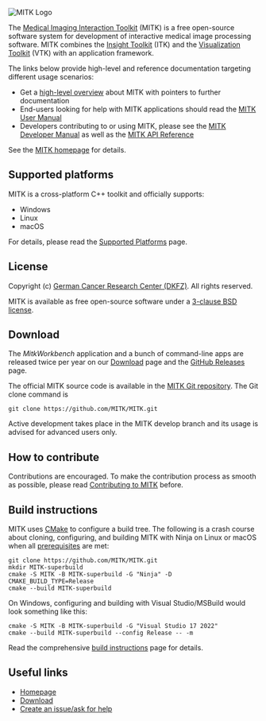 ![MITK Logo][logo]

The [Medical Imaging Interaction Toolkit][mitk] (MITK) is a free open-source software
system for development of interactive medical image processing software. MITK
combines the [Insight Toolkit][itk] (ITK) and the [Visualization Toolkit][vtk] (VTK) with an application framework.

The links below provide high-level and reference documentation targeting different
usage scenarios:

 - Get a [high-level overview][mitk-overview] about MITK with pointers to further
   documentation
 - End-users looking for help with MITK applications should read the
   [MITK User Manual][mitk-usermanual]
 - Developers contributing to or using MITK, please see the [MITK Developer Manual][mitk-devmanual]
   as well as the [MITK API Reference][mitk-apiref]

See the [MITK homepage][mitk] for details.

Supported platforms
-------------------

MITK is a cross-platform C++ toolkit and officially supports:

 - Windows
 - Linux
 - macOS

For details, please read the [Supported Platforms][platforms] page.

License
-------

Copyright (c) [German Cancer Research Center (DKFZ)][dkfz]. All rights reserved.

MITK is available as free open-source software under a [3-clause BSD license][license].

Download
--------

The *MitkWorkbench* application and a bunch of command-line apps are released twice per year on our [Download][download] page and the [GitHub Releases][releases] page.

The official MITK source code is available in the [MITK Git repository][git_repo]. The Git clone command is

    git clone https://github.com/MITK/MITK.git

Active development takes place in the MITK develop branch and its usage is advised for advanced users only.

How to contribute
-----------------

Contributions are encouraged. To make the contribution process as smooth as possible, please read [Contributing to MITK][contribute] before.

Build instructions
------------------

MITK uses [CMake][cmake] to configure a build tree. The following is a crash course about cloning, configuring, and building MITK with Ninja on Linux or macOS when all [prerequisites][prerequisites] are met:

    git clone https://github.com/MITK/MITK.git
    mkdir MITK-superbuild
    cmake -S MITK -B MITK-superbuild -G "Ninja" -D CMAKE_BUILD_TYPE=Release
    cmake --build MITK-superbuild

On Windows, configuring and building with Visual Studio/MSBuild would look something like this:

    cmake -S MITK -B MITK-superbuild -G "Visual Studio 17 2022"
    cmake --build MITK-superbuild --config Release -- -m

Read the comprehensive [build instructions][build] page for details.

Useful links
------------

 - [Homepage][mitk]
 - [Download][download]
 - [Create an issue/ask for help][issues]

[logo]: https://github.com/MITK/MITK/raw/master/mitk.png
[mitk]: https://www.mitk.org
[itk]: https://itk.org
[vtk]: https://vtk.org
[mitk-overview]: https://docs.mitk.org/2024.12/
[mitk-usermanual]: https://docs.mitk.org/2024.12/UserManualPortal.html
[mitk-devmanual]: https://docs.mitk.org/2024.12/DeveloperManualPortal.html
[mitk-apiref]: https://docs.mitk.org/2024.12/usergroup0.html
[platforms]: https://docs.mitk.org/2024.12/SupportedPlatformsPage.html
[prerequisites]: https://docs.mitk.org/2024.12/BuildInstructionsPage.html#BuildInstructions_Prerequisites
[build]: https://docs.mitk.org/2024.12/BuildInstructionsPage.html
[dkfz]: https://www.dkfz.de
[license]: https://github.com/MITK/MITK/blob/master/LICENSE
[download]: https://www.mitk.org/Download
[releases]: https://github.com/MITK/MITK/releases
[git_repo]: https://github.com/MITK/MITK
[contribute]: https://github.com/MITK/MITK/blob/master/CONTRIBUTING.md
[cmake]: https://www.cmake.org
[issues]: https://github.com/MITK/MITK/issues
